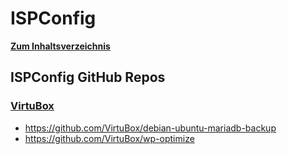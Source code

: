 # ISPConfig

**[Zum Inhaltsverzeichnis](https://wiki.page-speed.ninja/)**


## ISPConfig GitHub Repos

### [VirtuBox](https://github.com/VirtuBox)

- https://github.com/VirtuBox/debian-ubuntu-mariadb-backup
- https://github.com/VirtuBox/wp-optimize

